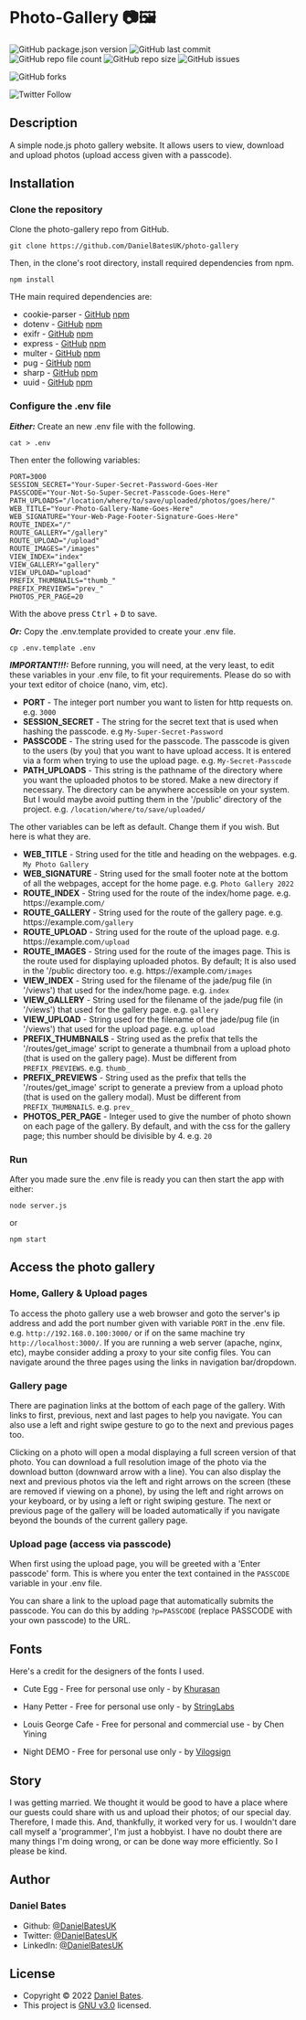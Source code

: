# **Photo-Gallery :camera::framed_picture:**

![GitHub package.json version](https://img.shields.io/github/package-json/v/DanielBatesUK/photo-gallery) ![GitHub last commit](https://img.shields.io/github/last-commit/DanielBatesUK/photo-gallery) ![GitHub repo file count](https://img.shields.io/github/directory-file-count/DanielBatesUK/photo-gallery) ![GitHub repo size](https://img.shields.io/github/repo-size/DanielBatesUK/photo-gallery) ![GitHub issues](https://img.shields.io/github/issues-raw/DanielBatesUK/photo-gallery)

![GitHub forks](https://img.shields.io/github/forks/DanielBatesUK/photo-gallery?style=social)

![Twitter Follow](https://img.shields.io/twitter/follow/DanielBatesUK?style=social)

## Description

 A simple node.js photo gallery website. It allows users to view, download and upload photos (upload access given with a passcode).

## Installation

### Clone the repository

Clone the photo-gallery repo from GitHub.

```Shell
git clone https://github.com/DanielBatesUK/photo-gallery
```

Then, in the clone's root directory, install required dependencies from npm.

```Shell
npm install
```

THe main required dependencies are:

- cookie-parser - [GitHub](https://github.com/expressjs/cookie-parser) [npm](https://www.npmjs.com/package/cookie-parser)
- dotenv - [GitHub](https://github.com/motdotla/dotenv) [npm](https://www.npmjs.com/package/dotenv)
- exifr - [GitHub](https://github.com/MikeKovarik/exifr) [npm](https://www.npmjs.com/package/exifr)
- express - [GitHub](https://github.com/expressjs/express) [npm](https://www.npmjs.com/package/express)
- multer - [GitHub](https://github.com/expressjs/multer) [npm](https://www.npmjs.com/package/multer)
- pug - [GitHub](https://github.com/pugjs/pug/tree/master/packages/pug) [npm](https://www.npmjs.com/package/pug)
- sharp - [GitHub](https://github.com/lovell/sharp) [npm](https://www.npmjs.com/package/sharp)
- uuid - [GitHub](https://github.com/uuidjs/uuid) [npm](https://www.npmjs.com/package/uuid)

### Configure the .env file

***Either:*** Create an new .env file with the following.

```Shell
cat > .env
```

Then enter the following variables:

```Shell
PORT=3000
SESSION_SECRET="Your-Super-Secret-Password-Goes-Her
PASSCODE="Your-Not-So-Super-Secret-Passcode-Goes-Here"
PATH_UPLOADS="/location/where/to/save/uploaded/photos/goes/here/"
WEB_TITLE="Your-Photo-Gallery-Name-Goes-Here"
WEB_SIGNATURE="Your-Web-Page-Footer-Signature-Goes-Here"
ROUTE_INDEX="/"
ROUTE_GALLERY="/gallery"
ROUTE_UPLOAD="/upload"
ROUTE_IMAGES="/images"
VIEW_INDEX="index"
VIEW_GALLERY="gallery"
VIEW_UPLOAD="upload"
PREFIX_THUMBNAILS="thumb_"
PREFIX_PREVIEWS="prev_"
PHOTOS_PER_PAGE=20
```

 With the above press <kbd>Ctrl</kbd> + <kbd>D</kbd> to save.

***Or:*** Copy the .env.template provided to create your .env file.

```Shell
cp .env.template .env
```

***IMPORTANT!!!:*** Before running, you will need, at the very least, to edit these variables in your .env file, to fit your requirements. Please do so with your text editor of choice (nano, vim, etc).

- **PORT** - The integer port number you want to listen for http requests on. e.g. `3000`
- **SESSION_SECRET** - The string for the secret text that is used when hashing the passcode. e.g `My-Super-Secret-Password`
- **PASSCODE** - The string used for the passcode. The passcode is given to the users (by you) that you want to have upload access. It is entered via a form when trying to use the upload page. e.g. `My-Secret-Passcode`
- **PATH_UPLOADS** - This string is the pathname of the directory where you want the uploaded photos to be stored. Make a new directory if necessary. The directory can be anywhere accessible on your system. But I would maybe avoid putting them in the '/public' directory of the project. e.g. `/location/where/to/save/uploaded/`

The other variables can be left as default. Change them if you wish. But here is what they are.

- **WEB_TITLE** - String used for the title and heading on the webpages. e.g. `My Photo Gallery`
- **WEB_SIGNATURE** - String used for the small footer note at the bottom of all the webpages, accept for the home page. e.g. `Photo Gallery 2022`
- **ROUTE_INDEX** - String used for the route of the index/home page. e.g. https​://example.com`/`
- **ROUTE_GALLERY** - String used for the route of the gallery page. e.g. https​://example.com`/gallery`
- **ROUTE_UPLOAD** - String used for the route of the upload page. e.g. https​://example.com`/upload`
- **ROUTE_IMAGES** - String used for the route of the images page. This is the route used for displaying uploaded photos. By default; It is also used in the '/public directory too. e.g. https​://example.com`/images`
- **VIEW_INDEX** - String used for the filename of the jade/pug file (in '/views') that used for the index/home page. e.g. `index`
- **VIEW_GALLERY** - String used for the filename of the jade/pug file (in '/views') that used for the gallery page. e.g. `gallery`
- **VIEW_UPLOAD** - String used for the filename of the jade/pug file (in '/views') that used for the upload page. e.g. `upload`
- **PREFIX_THUMBNAILS** - String used as the prefix that tells the '/routes/get_image' script to generate a thumbnail from a upload photo (that is used on the gallery page). Must be different from `PREFIX_PREVIEWS`. e.g. `thumb_`
- **PREFIX_PREVIEWS** - String used as the prefix that tells the '/routes/get_image' script to generate a preview from a upload photo (that is used on the gallery modal). Must be different from `PREFIX_THUMBNAILS`. e.g. `prev_`
- **PHOTOS_PER_PAGE** - Integer used to give the number of photo shown on each page of the gallery. By default, and with the css for the gallery page; this number should be divisible by 4. e.g. `20`

### Run

After you made sure the .env file is ready you can then start the app with either:

```Shell
node server.js
```

or

```Shell
npm start
```

## Access the photo gallery

### Home, Gallery & Upload pages

To access the photo gallery use a web browser and goto the server's ip address and add the port number given with variable `PORT` in the .env file. e.g. `http://192.168.0.100:3000/` or if on the same machine try `http://localhost:3000/`. If you are running a web server (apache, nginx, etc), maybe consider adding a proxy to your site config files. You can navigate around the three pages using the links in navigation bar/dropdown.

### Gallery page

There are pagination links at the bottom of each page of the gallery. With links to first, previous, next and last pages to help you navigate. You can also use a left and right swipe gesture to go to the next and previous pages too.

Clicking on a photo will open a modal displaying a full screen version of that photo. You can download a full resolution image of the photo via the download button (downward arrow with a line). You can also display the next and previous photos via the left and right arrows on the screen (these are removed if viewing on a phone), by using the left and right arrows on your keyboard, or by using a left or right swiping gesture. The next or previous page of the gallery will be loaded automatically if you navigate beyond the bounds of the current gallery page.

### Upload page (access via passcode)

When first using the upload page, you will be greeted with a 'Enter passcode' form. This is where you enter the text contained in the `PASSCODE` variable in your .env file.

You can share a link to the upload page that automatically submits the passcode. You can do this by adding `?p=PASSCODE` (replace PASSCODE with your own passcode) to the URL.

## Fonts

Here's a credit for the designers of the fonts I used.

- Cute Egg - Free for personal use only - by [Khurasan](https://www.creativefabrica.com/product/cute-egg-5/ref/53/)
- Hany Petter - Free for personal use only - by [StringLabs](https://stringlabscreative.com/hany-petter)
- Louis George Cafe - Free for personal and commercial use - by Chen Yining

- Night DEMO - Free for personal use only - by [Vilogsign](https://www.creativefabrica.com/product/jolly-night-duo/ref/237966)

## Story

I was getting married. We thought it would be good to have a place where our guests could share with us and upload their photos; of our special day. Therefore, I made this. And, thankfully, it worked very for us. I wouldn't dare call myself a 'programmer', I'm just a hobbyist. I have no doubt there are many things I'm doing wrong, or can be done way more efficiently. So I please be kind.

## Author

### **Daniel Bates**

- Github: [@DanielBatesUK](https://github.com/DanielBatesUK)
- Twitter: [@DanielBatesUK](https://twitter.com/DanielBatesUK)
- LinkedIn: [@DanielBatesUK](https://linkedin.com/in/DanielBatesUK)

## License

- Copyright © 2022 [Daniel Bates](https://github.com/DanielBatesUK).
- This project is [GNU v3.0](https://github.com/DanielBatesUK/photo-gallery/blob/67efb74092928f88e5ed685ee61020db399a4635/LICENSE.md) licensed.
